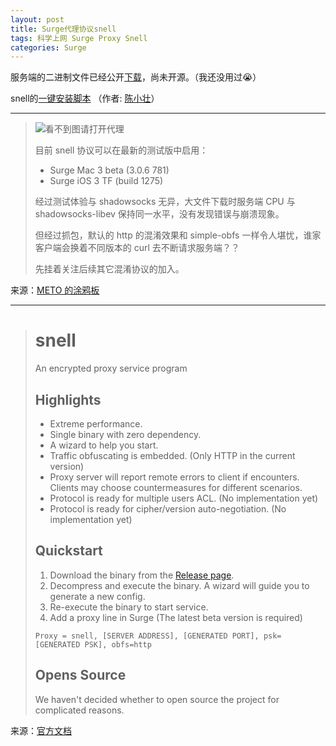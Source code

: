 ```yaml
---
layout: post
title: Surge代理协议snell
tags: 科学上网 Surge Proxy Snell
categories: Surge
---
```




服务端的二进制文件已经公开[下载](https://github.com/surge-networks/snell/releases)，尚未开源。（我还没用过😭）

snell的[一键安装脚本](https://github.com/primovist/snell.sh) （作者: [陈小壮](https://github.com/primovist)）

<!-- more -->

---

> ![看不到图请打开代理](https://cdn5.telesco.pe/file/cSsXdD2nVOkHKDlRZGT0cUS6mBEfX8t40Id5JIobYAd4blQGNpyGcgVX0khb8Rdc-YU8aAMBTrPIEyDWCa1ZE77XM2BiDcp2iViJcsQp-uChvpMn0C80gWCVmS50hqxwaUO5QRDwFamr7ud9JmWvi879VzHzLuAg27TTwVndstBpwIAR6W1lKJDuhxJfpETVzN31r607i0B5N1yMA7KxGMki3k9B9n-iKMDqZdGwXiC06T0Kjg4cg1vBmWSSAENySForch2gmHCwGy1uNDPEW2EQIguyqBTnQHbAWAhigelnFQavORe8uZuBUediiWwyOKKxYLy-EVH-1V3qmBzC1g.jpg)
>
> 目前 snell 协议可以在最新的测试版中启用：
>
> - Surge Mac 3 beta (3.0.6 781)
> - Surge iOS 3 TF (build 1275) 
>
> 经过测试体验与 shadowsocks 无异，大文件下载时服务端 CPU 与 shadowsocks-libev 保持同一水平，没有发现错误与崩溃现象。
>
> 但经过抓包，默认的 http 的混淆效果和 simple-obfs 一样令人堪忧，谁家客户端会换着不同版本的 curl 去不断请求服务端？？
>
> 先挂着关注后续其它混淆协议的加入。

来源：[METO 的涂鸦板](https://t.me/metooooo/1575)

---

> # snell
>
> An encrypted proxy service program
>
> ## Highlights
>
> * Extreme performance.
> * Single binary with zero dependency.
> * A wizard to help you start.
> * Traffic obfuscating is embedded. (Only HTTP in the current version)
> * Proxy server will report remote errors to client if encounters. Clients may choose countermeasures for different scenarios.
> * Protocol is ready for multiple users ACL. (No implementation yet)
> * Protocol is ready for cipher/version auto-negotiation. (No implementation yet)
>
> ## Quickstart
>
> 1. Download the binary from the [Release page](https://github.com/surge-networks/snell/releases/latest).
> 2. Decompress and execute the binary. A wizard will guide you to generate a new config.
> 3. Re-execute the binary to start service.
> 4. Add a proxy line in Surge  (The latest beta version is required)
>
> `Proxy = snell, [SERVER ADDRESS], [GENERATED PORT], psk=[GENERATED PSK], obfs=http`
>
> ## Opens Source
>
> We haven't decided whether to open source the project for complicated reasons.

来源：[官方文档](https://github.com/surge-networks/snell)

 <div id="outerdiv" style="position:fixed;top:0;left:0;background:rgba(0,0,0,0.7);z-index:2;width:100%;height:100%;display:none;">
     <div id="innerdiv" style="position:absolute;">
         <img id="bigimg" style="border:5px solid #fff;" src="" />
     </div>
 </div>
  <script src="https://libs.baidu.com/jquery/2.0.0/jquery.min.js"></script>
 <script type="text/javascript">
    $("body").on('click','img',function(){  
        var _this = $(this);//将当前的img元素作为_this传入函数  
        imgShow("#outerdiv", "#innerdiv", "#bigimg", _this);  
    });
    function imgShow(outerdiv, innerdiv, bigimg, _this){  
        var src = _this.attr("src");//获取当前点击的pimg元素中的src属性  
        $(bigimg).attr("src", src);//设置#bigimg元素的src属性  
            /*获取当前点击图片的真实大小，并显示弹出层及大图*/  
        $("<img/>").attr("src", src).load(function(){  
            var windowW = $(window).width();//获取当前窗口宽度  
            var windowH = $(window).height();//获取当前窗口高度  
            var realWidth = this.width;//获取图片真实宽度  
            var realHeight = this.height;//获取图片真实高度  
            var imgWidth, imgHeight;  
            var scale = 0.8;//缩放尺寸，当图片真实宽度和高度大于窗口宽度和高度时进行缩放  

            if(realHeight>windowH*scale) {//判断图片高度  
                imgHeight = windowH*scale;//如大于窗口高度，图片高度进行缩放  
                imgWidth = imgHeight/realHeight*realWidth;//等比例缩放宽度  
                if(imgWidth>windowW*scale) {//如宽度扔大于窗口宽度  
                    imgWidth = windowW*scale;//再对宽度进行缩放  
                }  
            } else if(realWidth>windowW*scale) {//如图片高度合适，判断图片宽度  
                imgWidth = windowW*scale;//如大于窗口宽度，图片宽度进行缩放  
                            imgHeight = imgWidth/realWidth*realHeight;//等比例缩放高度  
            } else {//如果图片真实高度和宽度都符合要求，高宽不变  
                imgWidth = realWidth;  
                imgHeight = realHeight;  
            }  
                    $(bigimg).css("width",imgWidth);//以最终的宽度对图片缩放  
    
            var w = (windowW-imgWidth)/2;//计算图片与窗口左边距  
            var h = (windowH-imgHeight)/2;//计算图片与窗口上边距  
            $(innerdiv).css({"top":h, "left":w});//设置#innerdiv的top和left属性  
            $(outerdiv).fadeIn("fast");//淡入显示#outerdiv及.pimg  
        });  
        $(outerdiv).click(function(){//再次点击淡出消失弹出层  
            $(this).fadeOut("fast");  
        });  
    }  
 </script>